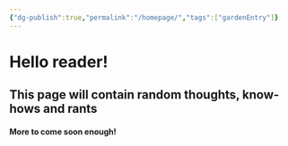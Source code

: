 ```yaml
---
{"dg-publish":true,"permalink":"/homepage/","tags":["gardenEntry"]}
---
```


# Hello reader!
## This page will contain random thoughts, know-hows and rants

#### More to come soon enough!


